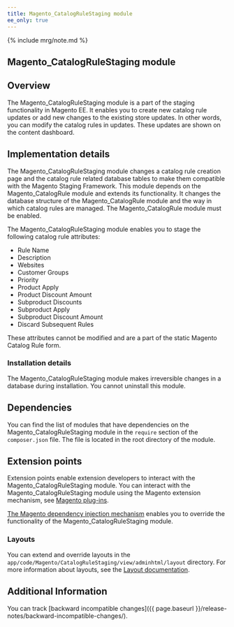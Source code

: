 ```yaml
---
title: Magento_CatalogRuleStaging module
ee_only: true
---
```


{% include mrg/note.md %}

## Magento_CatalogRuleStaging module

## Overview

The Magento_CatalogRuleStaging module is a part of the staging functionality in Magento EE. It enables you to create new catalog rule updates or add new changes to the existing store updates. In other words, you can modify the catalog rules in updates. These updates are shown on the content dashboard.

## Implementation details

The Magento_CatalogRuleStaging module changes a catalog rule creation page and the catalog rule related database tables to make them compatible with the Magento Staging Framework. This module depends on the Magento_CatalogRule module and extends its functionality. It changes the database structure of the Magento_CatalogRule module and the way in which catalog rules are managed. The Magento_CatalogRule module must be enabled.

The Magento_CatalogRuleStaging module enables you to stage the following catalog rule attributes:

- Rule Name
- Description
- Websites
- Customer Groups
- Priority
- Product Apply
- Product Discount Amount
- Subproduct Discounts
- Subproduct Apply
- Subproduct Discount Amount
- Discard Subsequent Rules

These attributes cannot be modified and are a part of the static Magento Catalog Rule form.

### Installation details

The Magento_CatalogRuleStaging module makes irreversible changes in a database during installation. You cannot uninstall this module.

## Dependencies

You can find the list of modules that have dependencies on the Magento_CatalogRuleStaging module in the `require` section of the `composer.json` file. The file is located in the root directory of the module.

## Extension points

Extension points enable extension developers to interact with the Magento_CatalogRuleStaging module. You can interact with the Magento_CatalogRuleStaging module using the Magento extension mechanism, see [Magento plug-ins](http://devdocs.magento.com/guides/v2.1/extension-dev-guide/plugins.html).

[The Magento dependency injection mechanism](http://devdocs.magento.com/guides/v2.1/extension-dev-guide/depend-inj.html) enables you to override the functionality of the Magento_CatalogRuleStaging module.

### Layouts

You can extend and override layouts in the `app/code/Magento/CatalogRuleStaging/view/adminhtml/layout` directory.
For more information about layouts, see the [Layout documentation](http://devdocs.magento.com/guides/v2.1/frontend-dev-guide/layouts/layout-overview.html).

## Additional Information

You can track [backward incompatible changes]({{ page.baseurl }}/release-notes/backward-incompatible-changes/).
